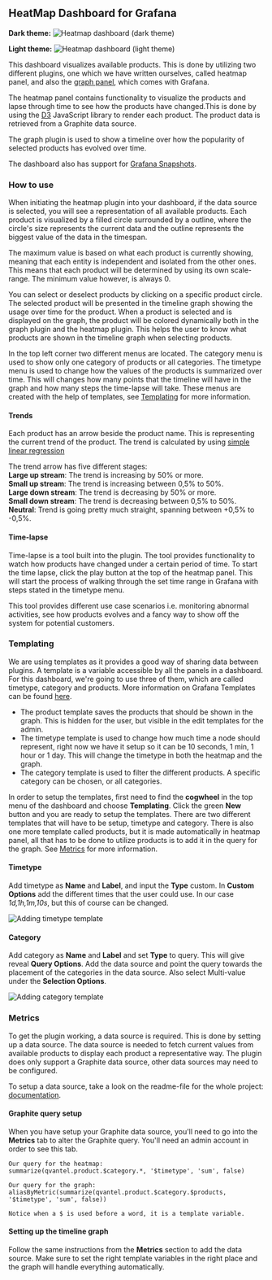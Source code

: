 ## HeatMap Dashboard for Grafana
**Dark theme:**
![Heatmap dashboard (dark theme)](images/heatmap-dashboard-dark.png)

**Light theme:**
![Heatmap dashboard (light theme)](images/heatmap-dashboard-light.png)

This dashboard visualizes available products. This is done by utilizing two different plugins, one which we have written ourselves, called heatmap panel, and also the [graph panel](http://docs.grafana.org/features/panels/graph/), which comes with Grafana.

The heatmap panel contains functionality to visualize the products and lapse through time to see how the products have changed.This is done by using the [D3](https://d3js.org/) JavaScript library to render each product. The product data is retrieved from a Graphite data source.

The graph plugin is used to show a timeline over how the popularity of selected products has evolved over time.

The dashboard also has support for [Grafana Snapshots](http://docs.grafana.org/plugins/developing/snapshot-mode/).

### How to use
When initiating the heatmap plugin into your dashboard, if the data source is selected, you will see a representation of all available products. Each product is visualized by a filled circle surrounded by a outline, where the circle's size represents the current data and the outline represents the biggest value of the data in the timespan.

The maximum value is based on what each product is currently showing, meaning that each entity is independent and isolated from the other ones. This means that each product will be determined by using its own scale-range. The minimum value however, is always 0.

You can select or deselect products by clicking on a specific product circle. The selected product will be presented in the timeline graph showing the usage over time for the product. When a product is selected and is displayed on the graph, the product will be colored dynamically both in the graph plugin and the heatmap plugin. This helps the user to know what products are shown in the timeline graph when selecting products.

In the top left corner two different menus are located. The category menu is used to show only one category of products or all categories. The timetype menu is used to change how the values of the products is summarized over time. This will changes how many points that the timeline will have in the graph and how many steps the time-lapse will take. These menus are created with the help of templates, see [Templating](#templating) for more information.

#### Trends
Each product has an arrow beside the product name. This is representing the current trend of the product. The trend is calculated by using  [simple linear regression](https://en.wikipedia.org/wiki/Simple_linear_regression)

 The trend arrow has five different stages:<br>
 **Large up stream**: The trend is increasing by 50% or more.<br>
 **Small up stream**: The trend is increasing between 0,5% to 50%.<br>
 **Large down stream**: The trend is decreasing by 50% or more.<br>
 **Small down stream**: The trend is decreasing between 0,5% to 50%.<br>
 **Neutral**: Trend is going pretty much straight, spanning between +0,5% to -0,5%.

#### Time-lapse
Time-lapse is a tool built into the plugin. The tool provides functionality to watch how products have changed under a certain period of time. To start the time lapse, click the play button at the top of the heatmap panel. This will start the process of walking through the set time range in Grafana with steps stated in the timetype menu.

This tool provides different use case scenarios i.e. monitoring abnormal activities, see how products evolves and a fancy way to show off the system for potential customers.

### Templating
We are using templates as it provides a good way of sharing data between plugins. A template is a variable accessible by all the panels in a dashboard. For this dashboard, we're going to use three of them, which are called timetype, category and products. More information on Grafana Templates can be found [here](http://docs.grafana.org/reference/templating/).

* The product template saves the products that should be shown in the graph. This is hidden for the user, but visible in the edit templates for the admin.
* The timetype template is used to change how much time a node should represent, right now we have it setup so it can be 10 seconds, 1 min, 1 hour or 1 day. This will change the timetype in both the heatmap and the graph.
* The category template is used to filter the different products. A specific category can be chosen, or all categories.

In order to setup the templates, first need to find the **cogwheel** in the top menu of the dashboard and choose **Templating**. Click the green **New** button and you are ready to setup the templates. There are two different templates that will have to be setup, timetype and category. There is also one more template called products, but it is made automatically in heatmap panel, all that has to be done to utilize products is to add it in the query for the graph.
See [Metrics](#metrics) for more information.

#### Timetype
Add timetype as **Name** and **Label**, and input the **Type** custom. In **Custom Options** add the different times that the user could use. In our case *1d,1h,1m,10s*, but this of course can be changed.

![Adding timetype template](images/timetype-template.png)

#### Category
Add category as **Name** and **Label** and set **Type** to query. This will give reveal **Query Options**. Add the data source and point the query towards the placement of the categories in the data source. Also select Multi-value under the **Selection Options**.

![Adding category template](images/category-template.png)

### Metrics
To get the plugin working, a data source is required. This is done by setting up a data source. The data source is needed to fetch current values from available products to display each product a representative way.
The plugin does only support a Graphite data source, other data sources may need to be configured.

To setup a data source, take a look on the readme-file for the whole project:  [documentation](https://github.com/flygare/QvantelFrontend#data-source-setup).

#### Graphite query setup
When you have setup your Graphite data source, you'll need to go into the **Metrics** tab to alter the Graphite query. You'll need an admin account in order to see this tab.<br>

```
Our query for the heatmap:
summarize(qvantel.product.$category.*, '$timetype', 'sum', false)

Our query for the graph:
aliasByMetric(summarize(qvantel.product.$category.$products, '$timetype', 'sum', false))

Notice when a $ is used before a word, it is a template variable.
```

#### Setting up the timeline graph
Follow the same instructions from the **Metrics** section to add the data source. Make sure to set the right template variables in the right place and the graph will handle everything automatically.
